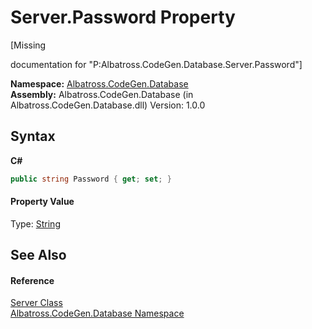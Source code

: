 # Server.Password Property 
 

\[Missing <summary> documentation for "P:Albatross.CodeGen.Database.Server.Password"\]

**Namespace:**&nbsp;<a href="N_Albatross_CodeGen_Database.md">Albatross.CodeGen.Database</a><br />**Assembly:**&nbsp;Albatross.CodeGen.Database (in Albatross.CodeGen.Database.dll) Version: 1.0.0

## Syntax

**C#**<br />
``` C#
public string Password { get; set; }
```


#### Property Value
Type: <a href="http://msdn2.microsoft.com/en-us/library/s1wwdcbf" target="_blank">String</a>

## See Also


#### Reference
<a href="T_Albatross_CodeGen_Database_Server.md">Server Class</a><br /><a href="N_Albatross_CodeGen_Database.md">Albatross.CodeGen.Database Namespace</a><br />